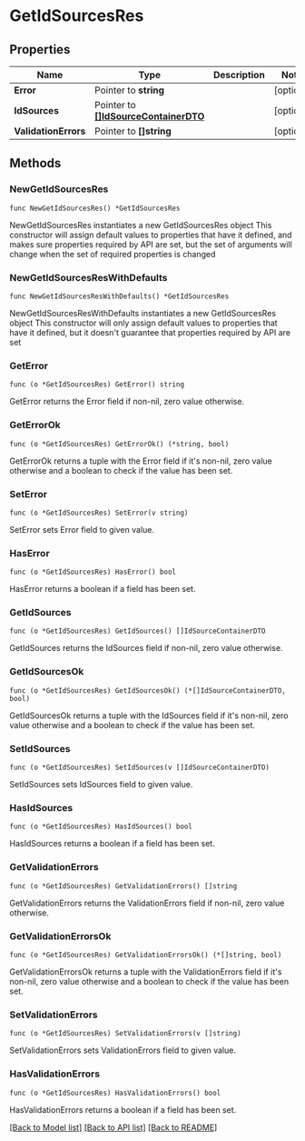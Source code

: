 # GetIdSourcesRes

## Properties

Name | Type | Description | Notes
------------ | ------------- | ------------- | -------------
**Error** | Pointer to **string** |  | [optional] 
**IdSources** | Pointer to [**[]IdSourceContainerDTO**](IdSourceContainerDTO.md) |  | [optional] 
**ValidationErrors** | Pointer to **[]string** |  | [optional] 

## Methods

### NewGetIdSourcesRes

`func NewGetIdSourcesRes() *GetIdSourcesRes`

NewGetIdSourcesRes instantiates a new GetIdSourcesRes object
This constructor will assign default values to properties that have it defined,
and makes sure properties required by API are set, but the set of arguments
will change when the set of required properties is changed

### NewGetIdSourcesResWithDefaults

`func NewGetIdSourcesResWithDefaults() *GetIdSourcesRes`

NewGetIdSourcesResWithDefaults instantiates a new GetIdSourcesRes object
This constructor will only assign default values to properties that have it defined,
but it doesn't guarantee that properties required by API are set

### GetError

`func (o *GetIdSourcesRes) GetError() string`

GetError returns the Error field if non-nil, zero value otherwise.

### GetErrorOk

`func (o *GetIdSourcesRes) GetErrorOk() (*string, bool)`

GetErrorOk returns a tuple with the Error field if it's non-nil, zero value otherwise
and a boolean to check if the value has been set.

### SetError

`func (o *GetIdSourcesRes) SetError(v string)`

SetError sets Error field to given value.

### HasError

`func (o *GetIdSourcesRes) HasError() bool`

HasError returns a boolean if a field has been set.

### GetIdSources

`func (o *GetIdSourcesRes) GetIdSources() []IdSourceContainerDTO`

GetIdSources returns the IdSources field if non-nil, zero value otherwise.

### GetIdSourcesOk

`func (o *GetIdSourcesRes) GetIdSourcesOk() (*[]IdSourceContainerDTO, bool)`

GetIdSourcesOk returns a tuple with the IdSources field if it's non-nil, zero value otherwise
and a boolean to check if the value has been set.

### SetIdSources

`func (o *GetIdSourcesRes) SetIdSources(v []IdSourceContainerDTO)`

SetIdSources sets IdSources field to given value.

### HasIdSources

`func (o *GetIdSourcesRes) HasIdSources() bool`

HasIdSources returns a boolean if a field has been set.

### GetValidationErrors

`func (o *GetIdSourcesRes) GetValidationErrors() []string`

GetValidationErrors returns the ValidationErrors field if non-nil, zero value otherwise.

### GetValidationErrorsOk

`func (o *GetIdSourcesRes) GetValidationErrorsOk() (*[]string, bool)`

GetValidationErrorsOk returns a tuple with the ValidationErrors field if it's non-nil, zero value otherwise
and a boolean to check if the value has been set.

### SetValidationErrors

`func (o *GetIdSourcesRes) SetValidationErrors(v []string)`

SetValidationErrors sets ValidationErrors field to given value.

### HasValidationErrors

`func (o *GetIdSourcesRes) HasValidationErrors() bool`

HasValidationErrors returns a boolean if a field has been set.


[[Back to Model list]](../README.md#documentation-for-models) [[Back to API list]](../README.md#documentation-for-api-endpoints) [[Back to README]](../README.md)


